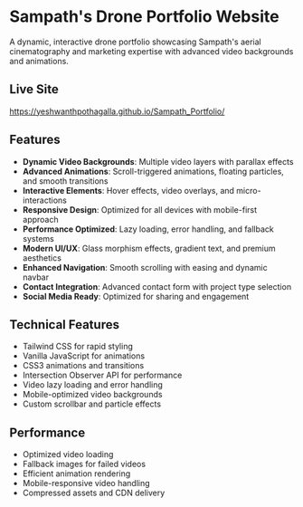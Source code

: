 # Sampath's Drone Portfolio Website

A dynamic, interactive drone portfolio showcasing Sampath's aerial cinematography and marketing expertise with advanced video backgrounds and animations.

## Live Site

https://yeshwanthpothagalla.github.io/Sampath_Portfolio/

## Features

- **Dynamic Video Backgrounds**: Multiple video layers with parallax effects
- **Advanced Animations**: Scroll-triggered animations, floating particles, and smooth transitions
- **Interactive Elements**: Hover effects, video overlays, and micro-interactions
- **Responsive Design**: Optimized for all devices with mobile-first approach
- **Performance Optimized**: Lazy loading, error handling, and fallback systems
- **Modern UI/UX**: Glass morphism effects, gradient text, and premium aesthetics
- **Enhanced Navigation**: Smooth scrolling with easing and dynamic navbar
- **Contact Integration**: Advanced contact form with project type selection
- **Social Media Ready**: Optimized for sharing and engagement

## Technical Features

- Tailwind CSS for rapid styling
- Vanilla JavaScript for animations
- CSS3 animations and transitions
- Intersection Observer API for performance
- Video lazy loading and error handling
- Mobile-optimized video backgrounds
- Custom scrollbar and particle effects

## Performance

- Optimized video loading
- Fallback images for failed videos
- Efficient animation rendering
- Mobile-responsive video handling
- Compressed assets and CDN delivery
